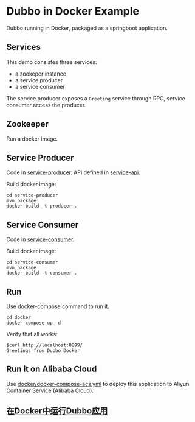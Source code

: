 # Dubbo in Docker Example

Dubbo running in Docker, packaged as a springboot application.

## Services

This demo consistes three services:

- a zookeper instance
- a service producer
- a service consumer

The service producer exposes a ```Greeting``` service through RPC,
service consumer access the producer.

## Zookeeper

Run a docker image.

## Service Producer

Code in [service-producer](service-producer). API defined in [service-api](service-api).

Build docker image:

```
cd service-producer
mvn package
docker build -t producer .
```

## Service Consumer

Code in [service-consumer](service-consumer). 

Build docker image:

```
cd service-consumer
mvn package
docker build -t consumer .
```

## Run

Use docker-compose command to run it.

```
cd docker
docker-compose up -d
```

Verify that all works:
```
$curl http://localhost:8899/
Greetings from Dubbo Docker
```

## Run it on Alibaba Cloud

Use [docker/docker-compose-acs.yml](docker/docker-compose-acs.yml) to deploy this application to 
Aliyun Container Service (Alibaba Cloud).

## [在Docker中运行Dubbo应用](https://yq.aliyun.com/articles/60789)
